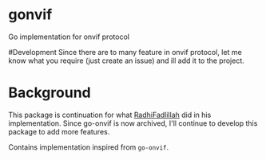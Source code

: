 # gonvif
Go implementation for onvif protocol

#Development
Since there are to many feature in onvif protocol, let me know what you require (just create an issue) and ill add it to the project. 


# Background
This package is continuation for what [RadhiFadlillah](https://github.com/RadhiFadlillah/go-onvif/) did in his implementation. Since go-onvif is now archived, I'll continue to develop this package to add more features.

Contains implementation inspired from ```go-onvif```.

